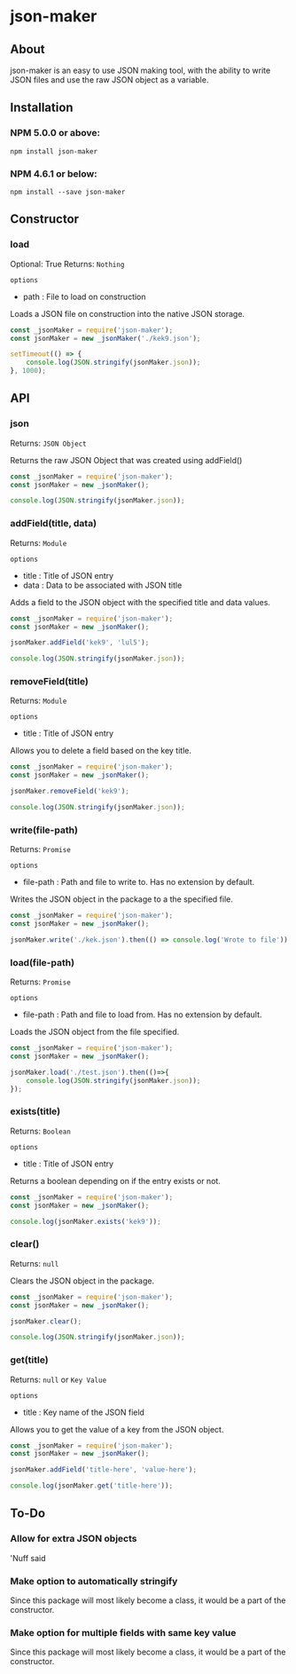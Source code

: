 # json-maker

## About
json-maker is an easy to use JSON making tool, with the ability to write JSON files and use the raw JSON object as a variable.

## Installation
### NPM 5.0.0 or above:
```
npm install json-maker
```
### NPM 4.6.1 or below:
```
npm install --save json-maker
```

## Constructor
### load
Optional: True
Returns: `Nothing`

`options`
*  path : File to load on construction

Loads a JSON file on construction into the native JSON storage. 

```js
const _jsonMaker = require('json-maker');
const jsonMaker = new _jsonMaker('./kek9.json');

setTimeout(() => {
    console.log(JSON.stringify(jsonMaker.json));
}, 1000);
```

## API
### json
Returns: `JSON Object`

Returns the raw JSON Object that was created using addField()

```js
const _jsonMaker = require('json-maker');
const jsonMaker = new _jsonMaker();

console.log(JSON.stringify(jsonMaker.json));
```

### addField(title, data)
Returns: `Module`

`options`
*  title : Title of JSON entry
*  data : Data to be associated with JSON title

Adds a field to the JSON object with the specified title and data values.

```js
const _jsonMaker = require('json-maker');
const jsonMaker = new _jsonMaker();

jsonMaker.addField('kek9', 'lul5');

console.log(JSON.stringify(jsonMaker.json));
```

### removeField(title)
Returns: `Module`

`options`
*  title : Title of JSON entry

Allows you to delete a field based on the key title.

```js
const _jsonMaker = require('json-maker');
const jsonMaker = new _jsonMaker();

jsonMaker.removeField('kek9');

console.log(JSON.stringify(jsonMaker.json));
```

### write(file-path)
Returns: `Promise`

`options`
*  file-path : Path and file to write to. Has no extension by default.

Writes the JSON object in the package to a the specified file.

```js
const _jsonMaker = require('json-maker');
const jsonMaker = new _jsonMaker();

jsonMaker.write('./kek.json').then(() => console.log('Wrote to file')).catch(err => console.error(err));
```

### load(file-path)
Returns: `Promise`

`options`
*  file-path : Path and file to load from. Has no extension by default.

Loads the JSON object from the file specified.

```js
const _jsonMaker = require('json-maker');
const jsonMaker = new _jsonMaker();

jsonMaker.load('./test.json').then(()=>{
    console.log(JSON.stringify(jsonMaker.json));
});
```

### exists(title)
Returns: `Boolean`

`options`
*  title : Title of JSON entry

Returns a boolean depending on if the entry exists or not.

```js
const _jsonMaker = require('json-maker');
const jsonMaker = new _jsonMaker();

console.log(jsonMaker.exists('kek9'));
```

### clear()
Returns: `null`

Clears the JSON object in the package.

```js
const _jsonMaker = require('json-maker');
const jsonMaker = new _jsonMaker();

jsonMaker.clear();

console.log(JSON.stringify(jsonMaker.json));
```

### get(title)
Returns: `null` or `Key Value`

`options`
*  title : Key name of the JSON field

Allows you to get the value of a key from the JSON object.

```js
const _jsonMaker = require('json-maker');
const jsonMaker = new _jsonMaker();

jsonMaker.addField('title-here', 'value-here');

console.log(jsonMaker.get('title-here'));

```

## To-Do

### Allow for extra JSON objects
'Nuff said

### Make option to automatically stringify
Since this package will most likely become a class, it would be a part of the constructor.

### Make option for multiple fields with same key value
Since this package will most likely become a class, it would be a part of the constructor.
